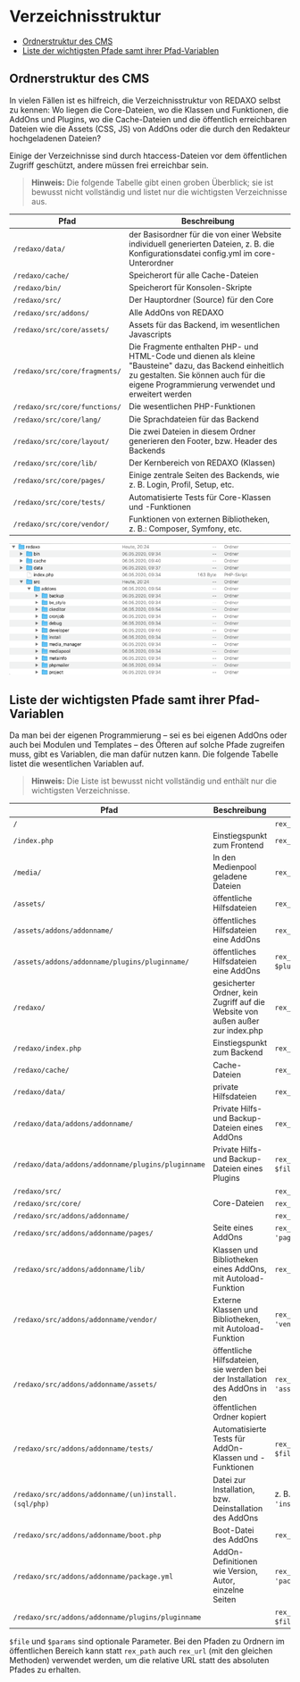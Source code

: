 # Verzeichnisstruktur

* [Ordnerstruktur des CMS](#ordnerstruktur)
* [Liste der wichtigsten Pfade samt ihrer Pfad-Variablen](#liste-der-pfade)

<a name="ordnerstruktur"></a>

## Ordnerstruktur des CMS

In vielen Fällen ist es hilfreich, die Verzeichnisstruktur von REDAXO selbst zu kennen: Wo liegen die Core-Dateien, wo die Klassen und Funktionen, die AddOns und Plugins, wo die Cache-Dateien und die öffentlich erreichbaren Dateien wie die Assets (CSS, JS) von AddOns oder die durch den Redakteur hochgeladenen Dateien?

Einige der Verzeichnisse sind durch htaccess-Dateien vor dem öffentlichen Zugriff geschützt, andere müssen frei erreichbar sein.

> **Hinweis:** Die folgende Tabelle gibt einen groben Überblick; sie ist bewusst nicht vollständig und listet nur die wichtigsten Verzeichnisse aus.

| Pfad | Beschreibung |
| ------------- | ------------- |
| `/redaxo/data/` | der Basisordner für die von einer Website individuell generierten Dateien, z. B. die Konfigurationsdatei config.yml im core-Unterordner |
| `/redaxo/cache/` | Speicherort für alle Cache-Dateien |
| `/redaxo/bin/` | Speicherort für Konsolen-Skripte |
| `/redaxo/src/` | Der Hauptordner (Source) für den Core |
| `/redaxo/src/addons/` | Alle AddOns von REDAXO |
| `/redaxo/src/core/assets/` | Assets für das Backend, im wesentlichen Javascripts |
| `/redaxo/src/core/fragments/` | Die Fragmente enthalten PHP- und HTML-Code und dienen als kleine "Bausteine" dazu, das Backend einheitlich zu gestalten. Sie können auch für die eigene Programmierung verwendet und erweitert werden |
| `/redaxo/src/core/functions/` | Die wesentlichen PHP-Funktionen |
| `/redaxo/src/core/lang/` | Die Sprachdateien für das Backend |
| `/redaxo/src/core/layout/` | Die zwei Dateien in diesem Ordner generieren den Footer, bzw. Header des Backends |
| `/redaxo/src/core/lib/` | Der Kernbereich von REDAXO (Klassen) |
| `/redaxo/src/core/pages/` | Einige zentrale Seiten des Backends, wie z. B. Login, Profil, Setup, etc. |
| `/redaxo/src/core/tests/` | Automatisierte Tests für Core-Klassen und -Funktionen |
| `/redaxo/src/core/vendor/` | Funktionen von externen Bibliotheken, z. B.: Composer, Symfony, etc. |

![Verzeichnis](assets/v5.2.0-Verzeichnisstruktur.png)

<a name="hinweise"></a>

## Liste der wichtigsten Pfade samt ihrer Pfad-Variablen

Da man bei der eigenen Programmierung – sei es bei eigenen AddOns oder auch bei Modulen und Templates – des Öfteren auf solche Pfade zugreifen muss, gibt es Variablen, die man dafür nutzen kann. Die folgende Tabelle listet die wesentlichen Variablen auf.

> **Hinweis:** Die Liste ist bewusst nicht vollständig und enthält nur die wichtigsten Verzeichnisse.

| Pfad | Beschreibung | Pfad-Variable |
| ------------- | ------------- | ------------- |
| `/` | | `rex_path::frontend($file)` |
| `/index.php` | Einstiegspunkt zum Frontend | `rex_path::frontendController($params)` |
| `/media/` | In den Medienpool geladene Dateien | `rex_path::media($file)` |
| `/assets/` | öffentliche Hilfsdateien | `rex_path::assets($file)` |
| `/assets/addons/addonname/` | öffentliches Hilfsdateien eine AddOns | `rex_path::addonAssets($addon, $file)` |
| `/assets/addons/addonname/plugins/pluginname/` | öffentliches Hilfsdateien eine AddOns | `rex_path::pluginAssets($addon, $plugin, $file)` |
| `/redaxo/` | gesicherter Ordner, kein Zugriff auf die Website von außen außer zur index.php | `rex_path::backend($file)` |
| `/redaxo/index.php` | Einstiegspunkt zum Backend | `rex_path::backendController($params)` |
| `/redaxo/cache/` | Cache-Dateien | `rex_path::cache($file)` |
| `/redaxo/data/` | private Hilfsdateien | `rex_path::data($file)` |
| `/redaxo/data/addons/addonname/` | Private Hilfs- und Backup-Dateien eines AddOns | `rex_path::addonData($addon, $file)` |
| `/redaxo/data/addons/addonname/plugins/pluginname` | Private Hilfs- und Backup-Dateien eines Plugins | `rex_path::pluginData($addon, $plugin, $file)` |
| `/redaxo/src/` | | `rex_path::src($file)` |
| `/redaxo/src/core/` | Core-Dateien | `rex_path::core($file)` |
| `/redaxo/src/addons/addonname/` | | `rex_path::addon($addon, $file)` |
| `/redaxo/src/addons/addonname/pages/` | Seite eines AddOns | `rex_path::addon($addon, 'pages/'.$file)` |
| `/redaxo/src/addons/addonname/lib/` | Klassen und Bibliotheken eines AddOns, mit Autoload-Funktion | `rex_path::addon($addon, 'lib/'.$file)` |
| `/redaxo/src/addons/addonname/vendor/` | Externe Klassen und Bibliotheken, mit Autoload-Funktion | `rex_path::addon($addon, 'vendor/'.$file)` |
| `/redaxo/src/addons/addonname/assets/` | öffentliche Hilfsdateien, sie werden bei der Installation des AddOns in den öffentlichen Ordner kopiert | `rex_path::addon($addon, 'assets/'.$file)` |
| `/redaxo/src/addons/addonname/tests/` | Automatisierte Tests für AddOn-Klassen und -Funktionen | `rex_path::addon($addon, $file).'tests/'` |
| `/redaxo/src/addons/addonname/(un)install.(sql/php)` | Datei zur Installation, bzw. Deinstallation des AddOns | z. B. `rex_path::addon($addon, 'install.php')` |
| `/redaxo/src/addons/addonname/boot.php` | Boot-Datei des AddOns | `rex_path::addon($addon, 'boot.php')` |
| `/redaxo/src/addons/addonname/package.yml` | AddOn-Definitionen wie Version, Autor, einzelne Seiten | `rex_path::addon($addon, 'package.yml')` |
| `/redaxo/src/addons/addonname/plugins/pluginname` | | `rex_path::plugin($addon, $plugin, $file)` |

`$file` und `$params` sind optionale Parameter.
Bei den Pfaden zu Ordnern im öffentlichen Bereich kann statt `rex_path` auch `rex_url` (mit den gleichen Methoden) verwendet werden, um die relative URL statt des absoluten Pfades zu erhalten.
